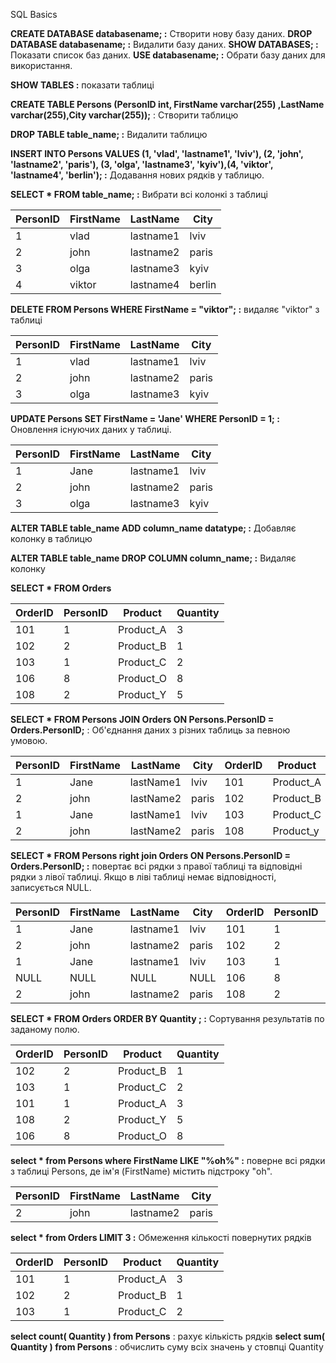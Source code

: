 SQL Basics

__CREATE DATABASE databasename; :__ Створити нову базу даних.
__DROP DATABASE databasename; :__ Видалити базу даних.
__SHOW DATABASES; :__ Показати список баз даних.
__USE databasename; :__ Обрати базу даних для використання.

__SHOW TABLES :__ показати таблиці

__CREATE TABLE Persons (PersonID int, FirstName varchar(255) ,LastName varchar(255),City varchar(255));__ : Створити таблицю

__DROP TABLE table_name; :__ Видалити таблицю

__INSERT INTO Persons VALUES (1, 'vlad', 'lastname1', 'lviv'), (2, 'john', 'lastname2', 'paris'), (3, 'olga', 'lastname3', 'kyiv'),(4, 'viktor', 'lastname4', 'berlin'); :__ Додавання нових рядків у таблицю.

__SELECT * FROM table_name; :__ Вибрати всі колонкі з таблиці

| PersonID | FirstName | LastName  | City   |
| -------- | --------- | --------- | ------ |
| 1        | vlad      | lastname1 | lviv   |
| 2        | john      | lastname2 | paris  |
| 3        | olga      | lastname3 | kyiv   |
| 4        | viktor    | lastname4 | berlin |




__DELETE FROM Persons WHERE FirstName = "viktor"; :__  видаляє "viktor" з таблиці 

|PersonID|FirstName|LastName|City|
|---|---|---|---|
|1|vlad|lastname1|lviv|
|2|john|lastname2|paris|
|3|olga|lastname3|kyiv|



__UPDATE Persons SET FirstName = 'Jane' WHERE PersonID = 1; :__ Оновлення існуючих даних у таблиці.

|PersonID|FirstName|LastName|City|
|---|---|---|---|
|1|Jane|lastname1|lviv|
|2|john|lastname2|paris|
|3|olga|lastname3|kyiv|


__ALTER TABLE table_name ADD column_name datatype; :__ Добавляє колонку в таблицю

__ALTER TABLE table_name DROP COLUMN column_name; :__ Видаляє колонку




__SELECT * FROM Orders__ 

|OrderID|PersonID|Product|Quantity|
|---|---|---|---|
|101|1|Product_A|3|
|102|2|Product_B|1|
|103|1|Product_C|2|
|106|8|Product_O|8|
|108|2|Product_Y|5|



__SELECT * FROM Persons
JOIN Orders ON Persons.PersonID = Orders.PersonID;__ : Об'єднання даних з різних таблиць за певною умовою.

|PersonID|FirstName|LastName|City|OrderID|Product|Quantity|
|---|---|---|---|---|---|---|
|1|Jane|lastName1|lviv|101|Product_A|3|
|2|john|lastName2|paris|102|Product_B|1|
|1|Jane|lastName1|lviv|103|Product_C|2|
|2|john|lastName2|paris|108|Product_y|5|



__SELECT * FROM Persons
right join Orders ON Persons.PersonID = Orders.PersonID; :__ повертає всі рядки з правої таблиці та відповідні рядки з лівої таблиці. Якщо в ліві таблиці немає відповідності, записується NULL.

|PersonID|FirstName|LastName|City|OrderID|PersonID|Product|Quantity|
|---|---|---|---|---|---|---|---|
|1|Jane|lastname1|lviv|101|1|Product_A|3|
|2|john|lastname2|paris|102|2|Product_B|1|
|1|Jane|lastname1|lviv|103|1|Product_C|2|
|NULL|NULL|NULL|NULL|106|8|Product_o|8|
|2|john|lastname2|paris|108|2|Product_y|5|



__SELECT * FROM Orders ORDER BY Quantity ; :__ Сортування результатів по заданому полю.

|OrderID|PersonID|Product|Quantity|
|---|---|---|---|
|102|2|Product_B|1|
|103|1|Product_C|2|
|101|1|Product_A|3|
|108|2|Product_Y|5|
|106|8|Product_O|8|



__select * from Persons where FirstName LIKE "%oh%" :__ поверне всі рядки з таблиці Persons, де ім'я (FirstName) містить підстроку "oh".

|PersonID|FirstName|LastName|City|
|---|---|---|---|
|2|john|lastname2|paris|



__select * from Orders LIMIT 3 :__ Обмеження кількості повернутих рядків

|OrderID|PersonID|Product|Quantity|
|---|---|---|---|
|101|1|Product_A|3|
|102|2|Product_B|1|
|103|1|Product_C|2|


__select count( Quantity ) from Persons__ : рахує кількість рядків
__select sum( Quantity ) from Persons__ : обчислить суму всіх значень у стовпці Quantity
